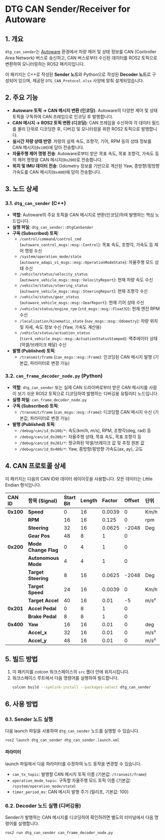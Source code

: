# DTG CAN Sender/Receiver for Autoware

## 1. 개요

`dtg_can_sender`는 [Autoware](https://autoware.ai/) 환경에서 차량 제어 및 상태 정보를 CAN (Controller Area Network) 버스로 송신하고, CAN 버스로부터 수신된 데이터를 ROS2 토픽으로 변환하여 모니터링하는 ROS2 패키지입니다.

이 패키지는 C++로 작성된 **Sender 노드**와 Python으로 작성된 **Decoder 노드**로 구성되어 있으며, 제공된 `DTG_CAN_Protocol.xlsx` 사양에 맞춰 설계되었습니다.

## 2. 주요 기능

* **Autoware 토픽 → CAN 메시지 변환 (인코딩)**: Autoware의 다양한 제어 및 상태 토픽을 구독하여 CAN 프레임으로 인코딩 후 발행합니다. 
* **CAN 메시지 → ROS2 토픽 변환 (디코딩)**: CAN 프레임을 수신하여 각 데이터 필드를 물리 단위로 디코딩한 후, 디버깅 및 모니터링을 위한 ROS2 토픽으로 발행합니다. 
* **실시간 차량 상태 반영**: 차량의 실제 속도, 조향각, 기어, RPM 등의 상태 정보를 CAN 메시지(`0x100`)에 담아 전송합니다. 
* **자율주행 제어 명령 전송**: Autoware로부터 받은 목표 속도, 목표 조향각, 가속도 등의 제어 명령을 CAN 메시지(`0x200`)로 전송합니다.
* **위치 및 IMU 데이터 전송**: Odometry 정보를 기반으로 계산된 Yaw, 종방향/횡방향 가속도를 CAN 메시지(`0x400`)에 담아 전송합니다.

## 3. 노드 상세

### 3.1. `dtg_can_sender` (C++)

* **역할**: Autoware의 주요 토픽을 CAN 메시지로 변환(인코딩)하여 발행하는 핵심 노드입니다.
* **실행 파일**: `dtg_can_sender::DtgCanSender`
* **구독 (Subscribed) 토픽**:
    * `/control/command/control_cmd` (`autoware_control_msgs::msg::Control`): 목표 속도, 조향각, 가속도 등 제어 명령 수신 
    * `/system/operation_mode/state` (`autoware_adapi_v1_msgs::msg::OperationModeState`): 자율주행 모드 상태 수신 
    * `/vehicle/status/velocity_status` (`autoware_vehicle_msgs::msg::VelocityReport`): 현재 차량 속도 수신
    * `/vehicle/status/steering_status` (`autoware_vehicle_msgs::msg::SteeringReport`): 현재 조향각 수신
    * `/vehicle/status/gear_status` (`autoware_vehicle_msgs::msg::GearReport`): 현재 기어 상태 수신 
    * `/vehicle/status/engine_rpm` (`std_msgs::msg::Float32`): 현재 엔진 RPM 수신 
    * `/localization/kinematic_state` (`nav_msgs::msg::Odometry`): 차량 위치 및 자세, 속도 정보 수신 (Yaw, 가속도 계산용) 
    * `/vehicle/status/actuation_status` (`tier4_vehicle_msgs::msg::ActuationStatusStamped`): 액추에이터 상태(악셀/브레이크 페달) 수신
* **발행 (Published) 토픽**:
    * `/transmit/frame` (`can_msgs::msg::Frame`): 인코딩된 CAN 메시지 발행 (기본값, 파라미터로 변경 가능)

### 3.2. `can_frame_decoder_node.py` (Python)

* **역할**: `dtg_can_sender` 또는 실제 CAN 드라이버로부터 받은 CAN 메시지를 사람이 보기 쉬운 ROS2 토픽으로 디코딩하여 발행하는 디버깅용 유틸리티 노드입니다.
* **실행 파일**: `can_frame_decoder_node.py`
* **구독 (Subscribed) 토픽**:
    * `/transmit/frame` (`can_msgs::msg::Frame`): 디코딩할 CAN 메시지 수신 (기본값, 파라미터로 변경 가능)
* **발행 (Published) 토픽**:
    * `/debug/can/id_0x100/*`: 속도(km/h, m/s), RPM, 조향각(deg, rad) 등
    * `/debug/can/id_0x200/*`: 자율주행 상태, 목표 속도, 목표 조향각 등 
    * `/debug/can/id_0x201/*`: 정규화된 악셀/브레이크 값 및 추정 원본 값 
    * `/debug/can/id_0x400/*`: Yaw, 종방향/횡방향 가속도(ax, ay), 고도 

## 4. CAN 프로토콜 상세

이 패키지는 다음의 CAN ID와 데이터 레이아웃을 사용합니다. 모든 데이터는 Little Endian 형식입니다. 

| CAN ID | 항목 (Signal) | Start Bit | Length | Factor | Offset | 단위 | 관련 ROS 토픽 |
| :--- | :--- | :--- | :--- | :--- | :--- | :--- | :--- |
| **0x100** | **Speed** | 0 | 16 | 0.0039 | 0 | Km/h | `/vehicle/status/velocity_status` |
| | **RPM** | 16 | 16 | 0.125 | 0 | rpm | `/vehicle/status/engine_rpm` |
| | **Steering** | 32 | 16 | 0.0625 | -2048 | Deg | `/vehicle/status/steering_status` |
| | **Gear Pos** | 48 | 8 | 1 | 0 | | `/vehicle/status/gear_status` |
| **0x200** | **Mode Change Flag**| 0 | 4 | 1 | 0 | | - |
| | **Autonomous Mode**| 4 | 4 | 1 | 0 | | `/system/operation_mode/state` |
| | **Target Steering**| 8 | 16 | 0.0625 | -2048 | Deg | `/control/command/control_cmd` |
| | **Target Speed** | 24 | 16 | 0.0039 | 0 | Km/h | `/control/command/control_cmd` |
| | **Target Accel** | 40 | 16 | 0.01 | -5 | m/s² | `/control/command/control_cmd` |
| **0x201** | **Accel Pedal** | 0 | 8 | 1 | 0 | | `/vehicle/status/actuation_status` |
| | **Brake Pedal** | 8 | 8 | 1 | 0 | | `/vehicle/status/actuation_status` |
| **0x400** | **Yaw** | 16 | 16 | 0.01 | 0 | deg | `/localization/kinematic_state` |
| | **Accel\_x** | 32 | 16 | 0.01 | 0 | m/s² | `/localization/kinematic_state` |
| | **Accel\_y** | 48 | 16 | 0.01 | 0 | m/s² | `/localization/kinematic_state` |

## 5. 빌드 방법

1.  이 패키지를 colcon 워크스페이스의 `src` 폴더 안에 위치시킵니다.
2.  워크스페이스 루트에서 다음 명령어를 실행하여 빌드합니다.
    ```bash
    colcon build --symlink-install --packages-select dtg_can_sender
    ```

## 6. 사용 방법

### 6.1. Sender 노드 실행

다음 launch 파일을 사용하여 `dtg_can_sender` 노드를 실행할 수 있습니다.

```bash
ros2 launch dtg_can_sender dtg_can_sender.launch.xml
```

#### 파라미터

launch 파일에서 다음 파라미터를 수정하여 노드 동작을 변경할 수 있습니다.

* `can_tx_topic`: 발행할 CAN 메시지 토픽 이름 (기본값: `/transmit/frame`)
* `operation_mode_topic`: 구독할 자율주행 모드 토픽 이름 (기본값: `/system/operation_mode/state`)
* `timer_period_ms`: CAN 메시지 발행 주기 (밀리초, 기본값: 100)

### 6.2. Decoder 노드 실행 (디버깅용)

Sender가 발행하는 CAN 메시지를 디코딩하여 확인하려면 별도의 터미널에서 다음 명령어를 실행합니다.

```bash
ros2 run dtg_can_sender can_frame_decoder_node.py
